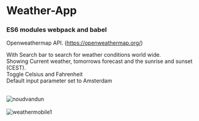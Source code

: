 <h1>Weather-App</h1>
<h3>ES6 modules webpack and babel</h3>

Openweathermap API. (https://openweathermap.org/)<br>

With Search bar to search for weather conditions world wide. <br>
Showing Current weather, tomorrows forecast and the sunrise and sunset (CEST).<br>
Toggle Celsius and Fahrenheit<br>
Default input parameter set to Amsterdam<br><br>

![noudvandun](https://user-images.githubusercontent.com/38325801/129147942-4b4719a8-b392-44c2-913b-555f97a1d41f.png)<br><br>
![weathermobile1](https://user-images.githubusercontent.com/38325801/149490768-f0b40f27-edb0-4032-aa6e-4e0475497f51.png)<br><br>
